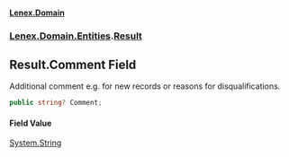 #### [Lenex.Domain](index.md 'index')
### [Lenex.Domain.Entities](Lenex.Domain.Entities.md 'Lenex.Domain.Entities').[Result](Lenex.Domain.Entities.Result.md 'Lenex.Domain.Entities.Result')

## Result.Comment Field

Additional comment e.g. for new records or reasons for disqualifications.

```csharp
public string? Comment;
```

#### Field Value
[System.String](https://docs.microsoft.com/en-us/dotnet/api/System.String 'System.String')